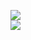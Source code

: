 [![](https://img.shields.io/badge/Made%20With-Github%20Spray-lightgrey.svg?style=for-the-badge&logo=github)](https://github.com/Annihil/github-spray#25300)  
[![](https://i.imgur.com/2DrTn0Z.gif)](https://github.com/Annihil/github-spray)